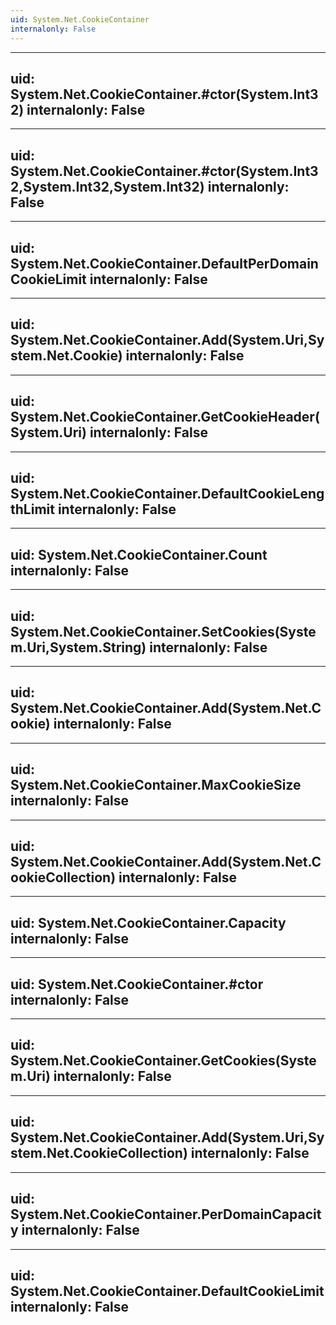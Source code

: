 ```yaml
---
uid: System.Net.CookieContainer
internalonly: False
---
```


---
uid: System.Net.CookieContainer.#ctor(System.Int32)
internalonly: False
---

---
uid: System.Net.CookieContainer.#ctor(System.Int32,System.Int32,System.Int32)
internalonly: False
---

---
uid: System.Net.CookieContainer.DefaultPerDomainCookieLimit
internalonly: False
---

---
uid: System.Net.CookieContainer.Add(System.Uri,System.Net.Cookie)
internalonly: False
---

---
uid: System.Net.CookieContainer.GetCookieHeader(System.Uri)
internalonly: False
---

---
uid: System.Net.CookieContainer.DefaultCookieLengthLimit
internalonly: False
---

---
uid: System.Net.CookieContainer.Count
internalonly: False
---

---
uid: System.Net.CookieContainer.SetCookies(System.Uri,System.String)
internalonly: False
---

---
uid: System.Net.CookieContainer.Add(System.Net.Cookie)
internalonly: False
---

---
uid: System.Net.CookieContainer.MaxCookieSize
internalonly: False
---

---
uid: System.Net.CookieContainer.Add(System.Net.CookieCollection)
internalonly: False
---

---
uid: System.Net.CookieContainer.Capacity
internalonly: False
---

---
uid: System.Net.CookieContainer.#ctor
internalonly: False
---

---
uid: System.Net.CookieContainer.GetCookies(System.Uri)
internalonly: False
---

---
uid: System.Net.CookieContainer.Add(System.Uri,System.Net.CookieCollection)
internalonly: False
---

---
uid: System.Net.CookieContainer.PerDomainCapacity
internalonly: False
---

---
uid: System.Net.CookieContainer.DefaultCookieLimit
internalonly: False
---
